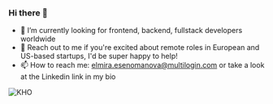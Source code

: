 ### Hi there 👋

- 🔭 I’m currently looking for frontend, backend, fullstack developers worldwide
- 💬 Reach out to me if you're excited about remote roles in European and US-based startups, I'd be super happy to help!
- 📫 How to reach me: elmira.esenomanova@multilogin.com or take a look at the Linkedin link in my bio

![KHO](https://user-images.githubusercontent.com/116545560/229110064-e7b0e891-f482-4bed-bf60-3d785cd42354.gif)
